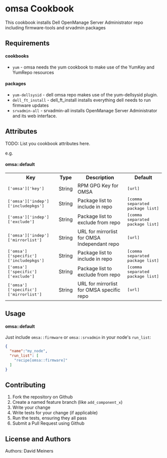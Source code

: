 omsa Cookbook
=============
This cookbook installs Dell OpenManage Server Administrator repo including firmware-tools and srvadmin packages

Requirements
------------
#### cookbooks
- `yum` - omsa needs the yum cookbook to make use of the YumKey and YumRepo resources

#### packages
- `yum-dellsysid` - dell omsa repo makes use of the yum-dellsysid plugin.
- `dell_ft_install` - dell_ft_install installs everything dell needs to run firmware updates
- `srvadmin-all` - srvadmin-all installs OpenManage Server Administrator and its web interface.

Attributes
----------
TODO: List you cookbook attributes here.

e.g.
#### omsa::default
<table>
  <tr>
    <th>Key</th>
    <th>Type</th>
    <th>Description</th>
    <th>Default</th>
  </tr>
  <tr>
    <td><tt>['omsa']['key']</tt></td>
    <td>String</td>
    <td>RPM GPG Key for OMSA</td>
    <td><tt>[url]</tt></td>
  </tr>
  <tr>
    <td><tt>['omsa']['indep']['includepkgs']</tt></td>
    <td>String</td>
    <td>Package list to include in repo</td>
    <td><tt>[comma separated package list]</tt></td>
  </tr>
  <tr>
    <td><tt>['omsa']['indep']['exclude']</tt></td>
    <td>String</td>
    <td>Package list to exclude from repo</td>
    <td><tt>[comma separated package list]</tt></td>
  </tr>
  <tr>
    <td><tt>['omsa']['indep']['mirrorlist']</tt></td>
    <td>String</td>
    <td>URL for mirrorlist for OMSA Independant repo</td>
    <td><tt>[url]</tt></td>
  </tr>
  <tr>
    <td><tt>['omsa']['specific']['includepkgs']</tt></td>
    <td>String</td>
    <td>Package list to include in repo</td>
    <td><tt>[comma separated package list]</tt></td>
  </tr>
  <tr>
    <td><tt>['omsa']['specific']['exclude']</tt></td>
    <td>String</td>
    <td>Package list to exclude from repo</td>
    <td><tt>[comma separated package list]</tt></td>
  </tr>
  <tr>
    <td><tt>['omsa']['specific']['mirrorlist']</tt></td>
    <td>String</td>
    <td>URL for mirrorlist for OMSA specific repo</td>
    <td><tt>[url]</tt></td>
  </tr>
</table>

Usage
-----
#### omsa::default

Just include `omsa::firmware` or `omsa::srvadmin` in your node's `run_list`:

```json
{
  "name":"my_node",
  "run_list": [
    "recipe[omsa::firmware]"
  ]
}
```

Contributing
------------
1. Fork the repository on Github
2. Create a named feature branch (like `add_component_x`)
3. Write your change
4. Write tests for your change (if applicable)
5. Run the tests, ensuring they all pass
6. Submit a Pull Request using Github

License and Authors
-------------------
Authors: David Meiners
